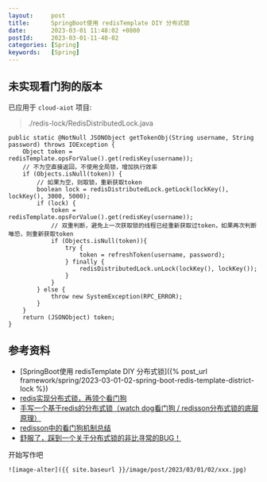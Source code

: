 ```yaml
---
layout:     post
title:      SpringBoot使用 redisTemplate DIY 分布式锁
date:       2023-03-01 11:48:02 +0800
postId:     2023-03-01-11-48-02
categories: [Spring]
keywords:   [Spring]
---
```


## 未实现看门狗的版本

已应用于 `cloud-aiot` 项目:

> ./redis-lock/RedisDistributedLock.java

```
public static @NotNull JSONObject getTokenObj(String username, String password) throws IOException {
    Object token = redisTemplate.opsForValue().get(redisKey(username));
    // 不为空直接返回，不使用全局锁，增加执行效率
    if (Objects.isNull(token)) {
        // 如果为空，则取锁，重新获取token
        boolean lock = redisDistributedLock.getLock(lockKey(), lockKey(), 3000, 5000);
        if (lock) {
            token = redisTemplate.opsForValue().get(redisKey(username));
            // 双重判断，避免上一次获取锁的线程已经重新获取过token，如果再次判断唯恐，则重新获取token
            if (Objects.isNull(token)){
                try {
                    token = refreshToken(username, password);
                } finally {
                    redisDistributedLock.unLock(lockKey(), lockKey());
                }
            }
        } else {
            throw new SystemException(RPC_ERROR);
        }
    }
    return (JSONObject) token;
}
```

## 参考资料
* [SpringBoot使用 redisTemplate DIY 分布式锁]({% post_url framework/spring/2023-03-01-02-spring-boot-redis-template-district-lock %})
* [redis实现分布式锁，再领个看门狗](https://blog.csdn.net/weixin_42645678/article/details/124449623)
* [手写一个基于redis的分布式锁（watch dog看门狗 / redisson分布式锁的底层原理）](https://blog.51cto.com/u_15127642/2754894)
* [redisson中的看门狗机制总结](https://www.cnblogs.com/jelly12345/p/14699492.html)
* [舒服了，踩到一个关于分布式锁的非比寻常的BUG！](https://heapdump.cn/article/3751655)

开始写作吧
```
![image-alter]({{ site.baseurl }}/image/post/2023/03/01/02/xxx.jpg)
```
